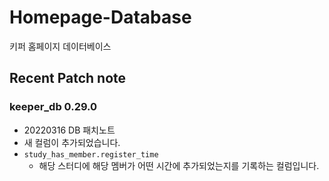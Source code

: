 

# Homepage-Database

키퍼 홈페이지 데이터베이스

## Recent Patch note
### keeper_db 0.29.0
- 20220316 DB 패치노트
- 새 컬럼이 추가되었습니다.
- `study_has_member.register_time`
    - 해당 스터디에 해당 멤버가 어떤 시간에 추가되었는지를 기록하는 컬럼입니다.